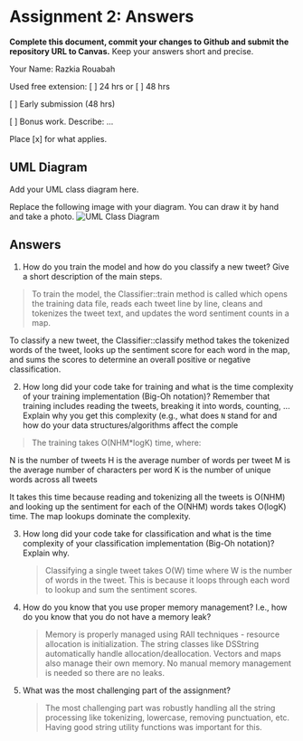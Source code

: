 # Assignment 2: Answers

**Complete this document, commit your changes to Github and submit the repository URL to Canvas.** Keep your answers short and precise.

Your Name: Razkia Rouabah

Used free extension: [ ] 24 hrs or [ ] 48 hrs

[ ] Early submission (48 hrs)

[ ] Bonus work. Describe: ...

Place [x] for what applies.


## UML Diagram

Add your UML class diagram here.

Replace the following image with your diagram. You can draw it by hand and take a photo.
![UML Class Diagram](UML_class.png)

## Answers

1. How do you train the model and how do you classify a new tweet? Give a short description of the main steps.

> To train the model, the Classifier::train method is called which opens the training data file, reads each tweet line by line, cleans and tokenizes the tweet text, and updates the word sentiment counts in a map.

To classify a new tweet, the Classifier::classify method takes the tokenized words of the tweet, looks up the sentiment score for each word in the map, and sums the scores to determine an overall positive or negative classification.

2. How long did your code take for training and what is the time complexity of your training implementation (Big-Oh notation)? Remember that training includes reading the tweets, breaking it into words, counting, ... Explain why you get this complexity (e.g., what does `N` stand for and how do your data structures/algorithms affect the comple

>  The training takes O(NHM*logK) time, where:

N is the number of tweets
H is the average number of words per tweet
M is the average number of characters per word
K is the number of unique words across all tweets

It takes this time because reading and tokenizing all the tweets is O(NHM) and looking up the sentiment for each of the O(NHM) words takes O(logK) time. The map lookups dominate the complexity.

3. How long did your code take for classification and what is the time complexity of your classification implementation (Big-Oh notation)? Explain why.

   > Classifying a single tweet takes O(W) time where W is the number of words in the tweet. This is because it loops through each word to lookup and sum the sentiment scores.

4. How do you know that you use proper memory management? I.e., how do you know that you do not have
   a memory leak?

   > Memory is properly managed using RAII techniques - resource allocation is initialization. The string classes like DSString automatically handle allocation/deallocation. Vectors and maps also manage their own memory. No manual memory management is needed so there are no leaks.

5. What was the most challenging part of the assignment?

   > The most challenging part was robustly handling all the string processing like tokenizing, lowercase, removing punctuation, etc. Having good string utility functions was important for this.